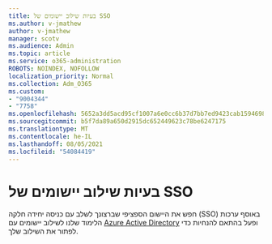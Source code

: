 ```yaml
---
title: בעיות שילוב יישומים של SSO
ms.author: v-jmathew
author: v-jmathew
manager: scotv
ms.audience: Admin
ms.topic: article
ms.service: o365-administration
ROBOTS: NOINDEX, NOFOLLOW
localization_priority: Normal
ms.collection: Adm_O365
ms.custom:
- "9004344"
- "7758"
ms.openlocfilehash: 5652a3dd5acd95cf1007a6e0cc6b37d7bb7ed9423cab15946983cc2f28bc450c
ms.sourcegitcommit: b5f7da89a650d2915dc652449623c78be6247175
ms.translationtype: MT
ms.contentlocale: he-IL
ms.lasthandoff: 08/05/2021
ms.locfileid: "54084419"
---
```

# <a name="sso-application-integration-issues"></a>בעיות שילוב יישומים של SSO

חפש את היישום הספציפי שברצונך לשלב עם כניסה יחידה חלקה (SSO) באוסף ערכות הלימוד שלנו לשילוב יישומים עם [Azure Active Directory](https://docs.microsoft.com/azure/active-directory/saas-apps/tutorial-list) ופעל בהתאם להנחיות כדי לפתור את השילוב שלך.
